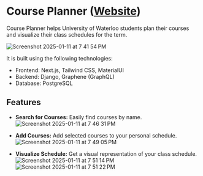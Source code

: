 # Course Planner ([Website](https://course-planner-s22modi.k8s.csclub.cloud/))

Course Planner helps University of Waterloo students plan their courses and visualize their class schedules for the term.

![Screenshot 2025-01-11 at 7 41 54 PM](https://github.com/user-attachments/assets/4177e9c9-82e6-491b-835a-5267f63f7a43)

It is built using the following technologies:
- Frontend: Next.js, Tailwind CSS, MaterialUI
- Backend: Django, Graphene (GraphQL)
- Database: PostgreSQL

## Features

- **Search for Courses:** Easily find courses by name.
   ![Screenshot 2025-01-11 at 7 46 31 PM](https://github.com/user-attachments/assets/3e6d1e1f-7b05-46e5-b3f6-d040a2fe2ff9)

- **Add Courses:** Add selected courses to your personal schedule.
  ![Screenshot 2025-01-11 at 7 49 05 PM](https://github.com/user-attachments/assets/a5c2a206-ed81-4804-8263-30b26ac47970)
   
- **Visualize Schedule:** Get a visual representation of your class schedule.
  ![Screenshot 2025-01-11 at 7 51 14 PM](https://github.com/user-attachments/assets/847a4f78-510c-4640-97c9-73eedf2316b1)
  ![Screenshot 2025-01-11 at 7 51 22 PM](https://github.com/user-attachments/assets/83c06772-7926-4933-bd08-f073477897d8)

